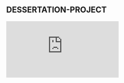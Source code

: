 ## DESSERTATION-PROJECT

![Enhancing Response Combination Efficiency with Support Vector Regressor and Kernel Variants and its application in Control Chart]( https://github.com/sen1997susmit/DESSERTATION-PROJECT/blob/main/SUSMIT_SEN_mqms2218.pdf)
